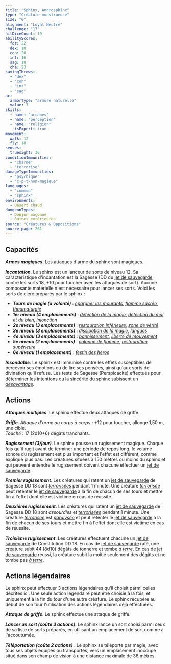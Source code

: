 ```yaml
---
title: "Sphinx, Androsphinx"
type: "Créature monstrueuse"
size: "G"
alignment: "Loyal Neutre"
challenge: "17"
hitDiceCount: 19
abilityScores:
  for: 22
  dex: 10
  con: 20
  int: 16
  sag: 18
  cha: 23
savingThrows:
  - "dex"
  - "con"
  - "int"
  - "sag"
ac:
  armorType: "armure naturelle"
  value: 7
skills:
  - name: "arcanes"
  - name: "perception"
  - name: "religion"
    isExpert: true
movement:
  walk: 12
  fly: 18
senses:
  truesight: 36
conditionImmunities:
  - "charme"
  - "terrorise"
damageTypeImmunities:
  - "psychique"
  - "c-p-t-non-magique"
languages:
  - "commun"
  - "sphinx"
environments:
  - Désert chaud
dungeonTypes:
  - Donjon maçonné
  - Ruines extérieures
source: "Créatures & Oppositions"
source_page: 261
---
```

## Capacités
_**Armes magiques**_. Les attaques d'arme du sphinx sont magiques.

_**Incantation**_. Le sphinx est un lanceur de sorts de niveau 12. Sa caractéristique d'incantation est la Sagesse (DD du [jet de sauvegarde](/utiliser-les-caracteristiques#jets-de-sauvegarde) contre les sorts 18, +10 pour toucher avec les attaques de sort). Aucune composante matérielle n'est nécessaire pour lancer ses sorts. Voici les sorts de clerc préparés par le sphinx :
* _**Tours de magie (à volonté)**_ : [_épargner les mourants_](/grimoire/epargner-les-mourants), [_flamme sacrée_](/grimoire/flamme-sacree), [_thaumaturgie_](/grimoire/thaumaturgie)
* _**1er niveau (4 emplacements)**_ : [_détection de la magie_](/grimoire/detection-de-la-magie), [_détection du mal et du bien_](/grimoire/detection-du-mal-et-du-bien), [_injonction_](/grimoire/injonction)
* _**2e niveau (3 emplacements)**_ : [_restauration inférieure_](/grimoire/restauration-inferieure), [_zone de vérité_](/grimoire/zone-de-verite)
* _**3e niveau (3 emplacements)**_ : [_dissipation de la magie_](/grimoire/dissipation-de-la-magie), [_langues_](/grimoire/langues)
* _**4e niveau (3 emplacements)**_ : [_bannissement_](/grimoire/bannissement), [_liberté de mouvement_](/grimoire/liberte-de-mouvement)
* _**5e niveau (2 emplacements)**_ : [_colonne de flamme_](/grimoire/colonne-de-flamme), [_restauration supérieure_](/grimoire/restauration-superieure)
* _**6e niveau (1 emplacement)**_ : [_festin des héros_](/grimoire/festin-des-heros)

_**Insondable**_. Le sphinx est immunisé contre les effets susceptibles de percevoir ses émotions ou de lire ses pensées, ainsi qu'aux sorts de divination qu'il refuse. Les tests de Sagesse (Perspicacité) effectués pour déterminer les intentions ou la sincérité du sphinx subissent un [_désavantage_](/utiliser-les-caracteristiques/#avantage-et-desavantage).

## Actions
_**Attaques multiples**_. Le sphinx effectue deux attaques de griffe.

_**Griffe**_. _Attaque d'arme au corps à corps_ : +12 pour toucher, allonge 1,50 m, une cible.  
_Touché_ : 17 (2d10+6) dégâts tranchants.

_**Rugissement (3/jour)**_. Le sphinx pousse un rugissement magique. Chaque fois qu'il rugit avant de terminer une période de repos long, le volume sonore du rugissement est plus important et l'effet est différent, comme expliqué plus bas. Les créatures situées à 150 mètres ou moins du sphinx et qui peuvent entendre le rugissement doivent chacune effectuer un [jet de sauvegarde](/utiliser-les-caracteristiques#jets-de-sauvegarde).

_**Premier rugissement**_. Les créatures qui ratent un [jet de sauvegarde](/utiliser-les-caracteristiques#jets-de-sauvegarde) de Sagesse DD 18 sont [_terrorisées_](/gerer-la-sante-du-personnage/#terrorise) pendant 1 minute. Une créature [_terrorisée_](/gerer-la-sante-du-personnage/#terrorise) peut retenter le [jet de sauvegarde](/utiliser-les-caracteristiques#jets-de-sauvegarde) à la fin de chacun de ses tours et mettre fin à l'effet dont elle est victime en cas de réussite.

_**Deuxième rugissement**_. Les créatures qui ratent un [jet de sauvegarde](/utiliser-les-caracteristiques#jets-de-sauvegarde) de Sagesse DD 18 sont _assourdies_ et [_terrorisées_](/gerer-la-sante-du-personnage/#terrorise) pendant 1 minute. Une créature [_terrorisée_](/gerer-la-sante-du-personnage/#terrorise) est [_paralysée_](/gerer-la-sante-du-personnage/#paralyse) et peut retenter le [jet de sauvegarde](/utiliser-les-caracteristiques#jets-de-sauvegarde) à la fin de chacun de ses tours et mettre fin à l'effet dont elle est victime en cas de réussite.

_**Troisième rugissement**_. Les créatures effectuent chacune un [jet de sauvegarde](/utiliser-les-caracteristiques#jets-de-sauvegarde) de Constitution DD 18. En cas de [jet de sauvegarde](/utiliser-les-caracteristiques#jets-de-sauvegarde) raté, une créature subit 44 (8d10) dégâts de tonnerre et tombe [_à terre_](/gerer-la-sante-du-personnage/#a-terre). En cas de [jet de sauvegarde](/utiliser-les-caracteristiques#jets-de-sauvegarde) réussi, la créature subit la moitié seulement des dégâts et ne tombe pas [_à terre_](/gerer-la-sante-du-personnage/#a-terre).

## Actions légendaires
Le sphinx peut effectuer 3 actions légendaires qu'il choisit parmi celles décrites ici. Une seule action légendaire peut être choisie à la fois, et uniquement à la fin du tour d'une autre créature. Le sphinx récupère au début de son tour l'utilisation des actions légendaires déjà effectuées.

_**Attaque de griffe**_. Le sphinx effectue une attaque de griffe.

_**Lancer un sort (coûte 3 actions)**_. Le sphinx lance un sort choisi parmi ceux de sa liste de sorts préparés, en utilisant un emplacement de sort comme à l'accoutumée.

***Téléportation (coûte 2 actions)*** . Le sphinx se téléporte par magie, avec tous ses objets équipés ou transportés, vers un emplacement inoccupé situé dans son champ de vision à une distance maximale de 36 mètres.
